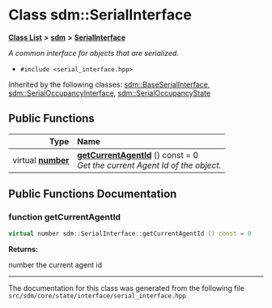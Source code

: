 
# Class sdm::SerialInterface

<link rel="stylesheet" href="https://cdnjs.cloudflare.com/ajax/libs/KaTeX/0.5.1/katex.min.css">
<link rel="stylesheet" href="https://cdn.jsdelivr.net/github-markdown-css/2.2.1/github-markdown.css"/>



[**Class List**](annotated.md) **>** [**sdm**](namespacesdm.md) **>** [**SerialInterface**](classsdm_1_1SerialInterface.md)



_A common interface for objects that are serialized._ 

* `#include <serial_interface.hpp>`





Inherited by the following classes: [sdm::BaseSerialInterface](classsdm_1_1BaseSerialInterface.md),  [sdm::SerialOccupancyInterface](classsdm_1_1SerialOccupancyInterface.md),  [sdm::SerialOccupancyState](classsdm_1_1SerialOccupancyState.md)










## Public Functions

| Type | Name |
| ---: | :--- |
| virtual [**number**](namespacesdm.md#typedef-number) | [**getCurrentAgentId**](classsdm_1_1SerialInterface.md#function-getcurrentagentid) () const = 0<br>_Get the current Agent Id of the object._  |








## Public Functions Documentation


### function getCurrentAgentId 


```cpp
virtual number sdm::SerialInterface::getCurrentAgentId () const = 0
```




**Returns:**

number the current agent id 




        

------------------------------
The documentation for this class was generated from the following file `src/sdm/core/state/interface/serial_interface.hpp`